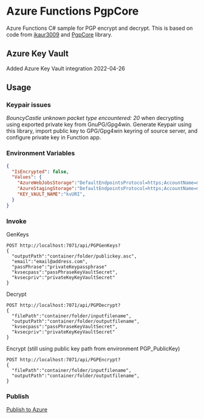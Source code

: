 # Azure Functions PgpCore
Azure Functions C# sample for PGP encrypt and decrypt.
This is based on code from [ikaur3009](https://github.com/ikaur3009) and [PgpCore](https://github.com/mattosaurus/PgpCore) library.
## Azure Key Vault
Added Azure Key Vault integration 2022-04-26
## Usage
### Keypair issues
*BouncyCastle unknown packet type encountered: 20* when decrypting using exported private key from GnuPG/Gpg4win. Generate Keypair using this library, import public key to GPG/Gpg4win keyring of source server, and configure private key in Function app.
### Environment Variables
```json
{
  "IsEncrypted": false,
  "Values": {
    "AzureWebJobsStorage":"DefaultEndpointsProtocol=https;AccountName=myAccountName;AccountKey=myAccountKey",
    "AzureStagingStorage":"DefaultEndpointsProtocol=https;AccountName=myAccountName;AccountKey=myAccountKey",
    "KEY_VAULT_NAME":"kvURI",
  }
}
```
### Invoke
GenKeys
```
POST http://localhost:7071/api/PGPGenKeys?
{
  "outputPath":"container/folder/publickey.asc",
  "email":"email@address.com",
  "passPhrase":"privateKeypassphrase"
  "kvsecpass":"passPhraseKeyVaultSecret",
  "kvsecpriv":"privateKeyKeyVaultSecret"
}
```
Decrypt
```
POST http://localhost:7071/api/PGPDecrypt?
{
  "filePath":"container/folder/inputfilename",
  "outputPath":"container/folder/outputfilename",
  "kvsecpass":"passPhraseKeyVaultSecret",
  "kvsecpriv":"privateKeyKeyVaultSecret"
}  
```
Encrypt (still using public key path from environment PGP_PublicKey)
```
POST http://localhost:7071/api/PGPEncrypt?
{
  "filePath":"container/folder/inputfilename",
  "outputPath":"container/folder/outputfilename",
}
```
### Publish
[Publish to Azure](https://docs.microsoft.com/en-us/azure/azure-functions/functions-develop-vs?tabs=in-process#publish-to-azure)
